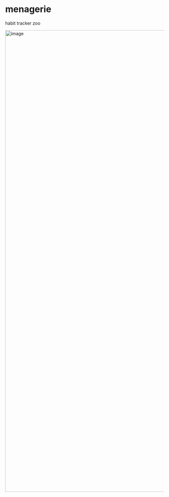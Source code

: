 # menagerie

habit tracker zoo

<img width="1470" alt="image" src="https://github.com/user-attachments/assets/d5372ed4-33ed-4d24-8ecc-811686494051" />
